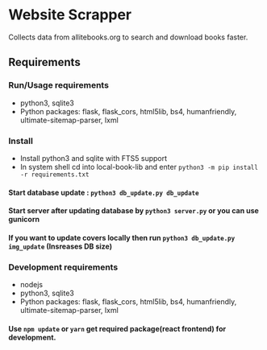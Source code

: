 # Website Scrapper
Collects data from allitebooks.org to search and download books faster.

## Requirements
### Run/Usage requirements
- python3, sqlite3
- Python packages: flask, flask_cors, html5lib, bs4, humanfriendly, ultimate-sitemap-parser, lxml

### Install
- Install python3 and sqlite with FTS5 support
- In system shell cd into local-book-lib and enter `python3 -m pip install -r requirements.txt`

#### Start database update : `python3 db_update.py db_update`
#### Start server after updating database by `python3 server.py` or you can use gunicorn
#### If you want to update covers locally then run `python3 db_update.py img_update` (Insreases DB size)

### Development requirements
- nodejs
- python3, sqlite3
- Python packages: flask, flask_cors, html5lib, bs4, humanfriendly, ultimate-sitemap-parser, lxml

#### Use `npm update` or `yarn` get required package(react frontend) for development.
